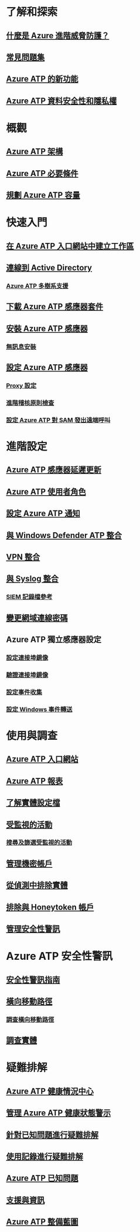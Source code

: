 # 了解和探索
## [什麼是 Azure 進階威脅防護？](what-is-atp.md)
## [常見問題集](atp-technical-faq.md)
## [Azure ATP 的新功能](atp-whats-new.md)
## [Azure ATP 資料安全性和隱私權](atp-privacy-compliance.md)
# 概觀
## [Azure ATP 架構](atp-architecture.md)
## [Azure ATP 必要條件](atp-prerequisites.md)
## [規劃 Azure ATP 容量](atp-capacity-planning.md)
# 快速入門
## [在 Azure ATP 入口網站中建立工作區](install-atp-step1.md)
## [連線到 Active Directory](install-atp-step2.md)
### [Azure ATP 多樹系支援](atp-multi-forest.md)
## [下載 Azure ATP 感應器套件](install-atp-step3.md)
## [安裝 Azure ATP 感應器](install-atp-step4.md)
### [無訊息安裝](ATP-silent-installation.md)
## [設定 Azure ATP 感應器](install-atp-step5.md)
### [Proxy 設定](configure-proxy.md)
### [進階稽核原則檢查](atp-advanced-audit-policy.md)
### [設定 Azure ATP 對 SAM 發出遠端呼叫](install-atp-step8-samr.md)
# 進階設定
## [Azure ATP 感應器延遲更新](sensor-update.md)
## [Azure ATP 使用者角色](atp-role-groups.md)
## [設定 Azure ATP 通知](notifications.md)
## [與 Windows Defender ATP 整合](integrate-wd-atp.md)
## [VPN 整合](install-atp-step6-vpn.md)
## [與 Syslog 整合](setting-syslog.md)
### [SIEM 記錄檔參考](cef-format-sa.md)
## [變更網域連線密碼](modifying-atp-config-dcpassword.md)
## Azure ATP 獨立感應器設定
### [設定連接埠鏡像](configure-port-mirroring.md)
### [驗證連接埠鏡像](validate-port-mirroring.md)
### [設定事件收集](configure-event-collection.md)
### [設定 Windows 事件轉送](configure-event-forwarding.md)
# 使用與調查
## [Azure ATP 入口網站](workspace-portal.md)
## [Azure ATP 報表](reports.md)
## [了解實體設定檔](entity-profiles.md)
## [受監視的活動](monitored-activities.md)
### [搜尋及篩選受監視的活動](atp-activities-search.md)
## [管理機密帳戶](sensitive-accounts.md)
## [從偵測中排除實體](excluding-entities-from-detections.md)
## [排除與 Honeytoken 帳戶](install-atp-step7.md)
## [管理安全性警訊](working-with-suspicious-activities.md)
# Azure ATP 安全性警訊
## [安全性警訊指南](suspicious-activity-guide.md)
## [橫向移動路徑](use-case-lateral-movement-path.md)
### [調查橫向移動路徑](investigate-lateral-movement-path.md)
## [調查實體](investigate-entity.md)
# 疑難排解
## [Azure ATP 健康情況中心](atp-health-center.md)
## [管理 Azure ATP 健康狀態警示](monitoring-alerts.md)
## [針對已知問題進行疑難排解](troubleshooting-atp-known-issues.md)
## [使用記錄進行疑難排解](troubleshooting-atp-using-logs.md)
## [Azure ATP 已知問題](known-issues.md)
## [支援與資訊](atp-support.md)
## [Azure ATP 整備藍圖](atp-resources.md)